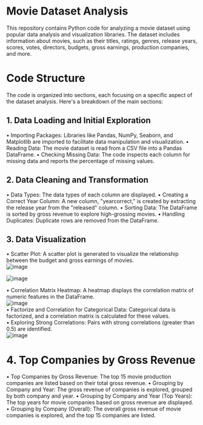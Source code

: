 # Movie Dataset Analysis
This repository contains Python code for analyzing a movie dataset using popular data analysis and visualization libraries. The dataset includes information about movies, such as their titles, ratings, genres, release years, scores, votes, directors, budgets, gross earnings, production companies, and more.

# Code Structure  
The code is organized into sections, each focusing on a specific aspect of the dataset analysis. Here's a breakdown of the main sections:

## 1. Data Loading and Initial Exploration
•	Importing Packages: Libraries like Pandas, NumPy, Seaborn, and Matplotlib are imported to facilitate data manipulation and visualization.
•	Reading Data: The movie dataset is read from a CSV file into a Pandas DataFrame.
•	Checking Missing Data: The code inspects each column for missing data and reports the percentage of missing values.

## 2. Data Cleaning and Transformation
•	Data Types: The data types of each column are displayed.
•	Creating a Correct Year Column: A new column, "yearcorrect," is created by extracting the release year from the "released" column.
•	Sorting Data: The DataFrame is sorted by gross revenue to explore high-grossing movies.
•	Handling Duplicates: Duplicate rows are removed from the DataFrame.

## 3. Data Visualization
•	Scatter Plot: A scatter plot is generated to visualize the relationship between the budget and gross earnings of movies.  
 ![image](https://github.com/SwapnilBhasgauri21/Movie-Dataset-Analysis/assets/114540268/8a31cef4-b296-4010-842d-632725bf6b66)
 
 ![image](https://github.com/SwapnilBhasgauri21/Movie-Dataset-Analysis/assets/114540268/eb07ba4f-edf3-4195-8fba-f4979bd5920a)

•	Correlation Matrix Heatmap: A heatmap displays the correlation matrix of numeric features in the DataFrame.  
 ![image](https://github.com/SwapnilBhasgauri21/Movie-Dataset-Analysis/assets/114540268/a2faa54b-90f3-4385-bade-1b90756e4516)  
•	Factorize and Correlation for Categorical Data: Categorical data is factorized, and a correlation matrix is calculated for these values.  
•	Exploring Strong Correlations: Pairs with strong correlations (greater than 0.5) are identified.  
 ![image](https://github.com/SwapnilBhasgauri21/Movie-Dataset-Analysis/assets/114540268/8bd86c18-442f-411e-bd1d-660125fb78df)  



# 4. Top Companies by Gross Revenue
•	Top Companies by Gross Revenue: The top 15 movie production companies are listed based on their total gross revenue.
•	Grouping by Company and Year: The gross revenue of companies is explored, grouped by both company and year.
•	Grouping by Company and Year (Top Years): The top years for movie companies based on gross revenue are displayed.
•	Grouping by Company (Overall): The overall gross revenue of movie companies is explored, and the top 15 companies are listed.
